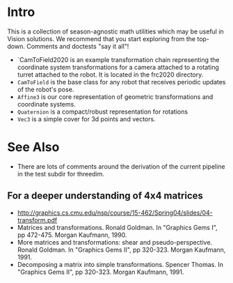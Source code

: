 # Intro

This is a collection of season-agnostic math utilities which may be useful
in Vision solutions.  We recommend that you start exploring from the top-down.
Comments and doctests "say it all"!

* `CamToField2020 is an example transformation chain representing the coordinate system
 transformations for a camera attached to a rotating turret attached to the robot.
 It is located in the frc2020 directory.
* `CamToField` is the base class for any robot that receives periodic updates of the robot's pose.
* `Affine3` is our core representation of geometric transformations and coordinate systems.
* `Quaternion` is a compact/robust representation for rotations
* `Vec3` is a simple cover for 3d points and vectors.

# See Also

* There are lots of comments around the derivation of the current pipeline
  in the test subdir for threedim.

## For a deeper understanding of 4x4 matrices
* http://graphics.cs.cmu.edu/nsp/course/15-462/Spring04/slides/04-transform.pdf
*  Matrices and transformations. Ronald Goldman.
  In "Graphics Gems I", pp 472-475. Morgan Kaufmann, 1990.
*  More matrices and transformations: shear and pseudo-perspective. Ronald Goldman.
  In "Graphics Gems II", pp 320-323. Morgan Kaufmann, 1991.
* Decomposing a matrix into simple transformations. Spencer Thomas.
   In "Graphics Gems II", pp 320-323. Morgan Kaufmann, 1991.



